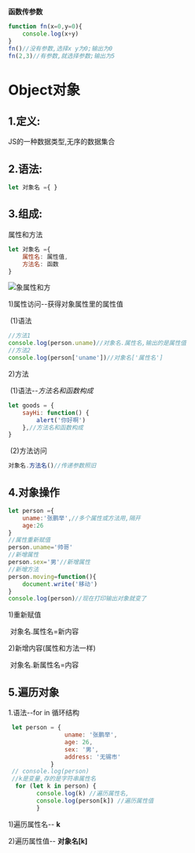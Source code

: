 **函数传参数**

~~~js
function fn(x=0,y=0){
    console.log(x+y)
}
fn()//没有参数,选择x y为0;输出为0
fn(2,3)//有参数,就选择参数;输出为5
~~~

# Object对象

## 1.定义:

   JS的一种数据类型,无序的数据集合

## 2.语法:

~~~js
let 对象名 ={ }
~~~

## 3.组成:

 属性和方法

~~~js
let 对象名 ={
    属性名: 属性值,
    方法名: 函数
}
~~~

![象属性和方](F:\4月web前端\2022黑马-web前端学习\3.javascript基础\4.上课截图_基础语法_ECMAscript\对象属性和方法.png)

 1)属性访问--获得对象属性里的属性值

​    (1)语法

  ~~~js
//方法1
console.log(person.uname)//对象名.属性名,输出的是属性值 
//方法2
console.log(person['uname'])//对象名['属性名']
  ~~~



 2)方法

​    (1)语法--*方法名和函数构成*

~~~js
let goods = {
    sayHi: function() {
        alert('你好啊')
    },//方法名和函数构成
}
~~~

​     (2)方法访问

~~~js
对象名.方法名()//传递参数照旧
~~~

## 4.对象操作

~~~js
let person ={
    uname:'张鹏举',//多个属性或方法用,隔开
    age:26
}
//属性重新赋值
person.uname='帅哥'
//新增属性
person.sex='男'//新增属性
//新增方法
person.moving=function(){
    document.write('移动')
}
console.log(person)//现在打印输出对象就变了
~~~

  1)重新赋值

​    对象名.属性名=新内容

  2)新增内容(属性和方法一样)

​    对象名.新属性名=内容

## 5.遍历对象

 1.语法--for in  循环结构

~~~js
 let person = {
                uname: '张鹏举',
                age: 26,
                sex: '男',
                address: '无锡市'
            }
 // console.log(person)
 //k是变量,存的是字符串属性名
  for (let k in person) {
        console.log(k) //遍历属性名,
        console.log(person[k]) //遍历属性值
        }
~~~

   1)遍历属性名-- **k**

   2)遍历属性值-- **对象名[k]**

​     